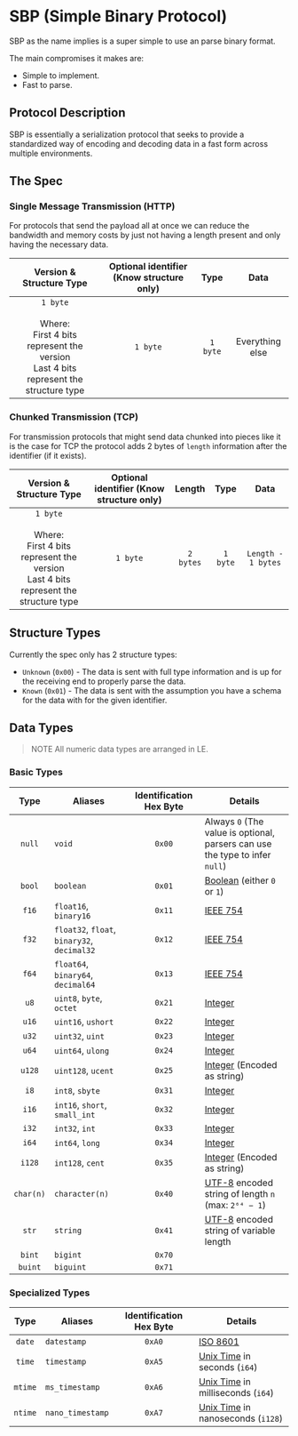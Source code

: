 # SBP (Simple Binary Protocol)

SBP as the name implies is a super simple to use an parse binary format.

The main compromises it makes are:
- Simple to implement.
- Fast to parse.

## Protocol Description

SBP is essentially a serialization protocol that seeks to provide a standardized way of encoding and decoding data in a fast form across multiple environments.

## The Spec

### Single Message Transmission (HTTP)

For protocols that send the payload all at once we can reduce the bandwidth and memory costs by just not having a length present and only having the necessary data.

|                                         Version & Structure Type                                         | Optional identifier (Know structure only) |   Type   |      Data       |
| :------------------------------------------------------------------------------------------------------: | :---------------------------------------: | :------: | :-------------: |
| `1 byte`<br><br>Where:<br>First 4 bits represent the version<br>Last 4 bits represent the structure type |                 `1 byte`                  | `1 byte` | Everything else |

### Chunked Transmission (TCP)

For transmission protocols that might send data chunked into pieces like it is the case for TCP the protocol adds 2 bytes of `length` information after the identifier (if it exists).

|                                         Version & Structure Type                                         | Optional identifier (Know structure only) |  Length   |   Type   |        Data        |
| :------------------------------------------------------------------------------------------------------: | :---------------------------------------: | :-------: | :------: | :----------------: |
| `1 byte`<br><br>Where:<br>First 4 bits represent the version<br>Last 4 bits represent the structure type |                 `1 byte`                  | `2 bytes` | `1 byte` | `Length - 1 bytes` |
 

## Structure Types

Currently the spec only has 2 structure types:

- `Unknown` (`0x00`) - The data is sent with full type information and is up for the receiving end to properly parse the data.
- `Known` (`0x01`) - The data is sent with the assumption you have a schema for the data with for the given identifier.


## Data Types

> NOTE
> All numeric data types are arranged in LE.

### Basic Types

|   Type    | Aliases                                     | Identification Hex Byte | Details                                                                                                            |
| :-------: | ------------------------------------------- | :---------------------: | ------------------------------------------------------------------------------------------------------------------ |
|  `null`   | `void`                                      |         `0x00`          | Always `0` (The value is optional, parsers can use the type to infer `null`)                                       |
|  `bool`   | `boolean`                                   |         `0x01`          | [Boolean](https://en.wikipedia.org/wiki/Boolean_data_type) (either `0` or `1`)                                     |
|   `f16`   | `float16`, `binary16`                       |         `0x11`          | [IEEE 754](https://en.wikipedia.org/wiki/IEEE_754)                                                                 |
|   `f32`   | `float32`, `float`, `binary32`, `decimal32` |         `0x12`          | [IEEE 754](https://en.wikipedia.org/wiki/IEEE_754)                                                                 |
|   `f64`   | `float64`, `binary64`, `decimal64`          |         `0x13`          | [IEEE 754](https://en.wikipedia.org/wiki/IEEE_754)                                                                 |
|   `u8`    | `uint8`, `byte`, `octet`                    |         `0x21`          | [Integer](https://en.wikipedia.org/wiki/Integer_(computer_science)#Common_integral_data_types)                     |
|   `u16`   | `uint16`, `ushort`                          |         `0x22`          | [Integer](https://en.wikipedia.org/wiki/Integer_(computer_science)#Common_integral_data_types)                     |
|   `u32`   | `uint32`, `uint`                            |         `0x23`          | [Integer](https://en.wikipedia.org/wiki/Integer_(computer_science)#Common_integral_data_types)                     |
|   `u64`   | `uint64`, `ulong`                           |         `0x24`          | [Integer](https://en.wikipedia.org/wiki/Integer_(computer_science)#Common_integral_data_types)                     |
|  `u128`   | `uint128`, `ucent`                          |         `0x25`          | [Integer](https://en.wikipedia.org/wiki/Integer_(computer_science)#Common_integral_data_types) (Encoded as string) |
|   `i8`    | `int8`, `sbyte`                             |         `0x31`          | [Integer](https://en.wikipedia.org/wiki/Integer_(computer_science)#Common_integral_data_types)                     |
|   `i16`   | `int16`, `short`, `small_int`               |         `0x32`          | [Integer](https://en.wikipedia.org/wiki/Integer_(computer_science)#Common_integral_data_types)                     |
|   `i32`   | `int32`, `int`                              |         `0x33`          | [Integer](https://en.wikipedia.org/wiki/Integer_(computer_science)#Common_integral_data_types)                     |
|   `i64`   | `int64`, `long`                             |         `0x34`          | [Integer](https://en.wikipedia.org/wiki/Integer_(computer_science)#Common_integral_data_types)                     |
|  `i128`   | `int128`, `cent`                            |         `0x35`          | [Integer](https://en.wikipedia.org/wiki/Integer_(computer_science)#Common_integral_data_types) (Encoded as string) |
| `char(n)` | `character(n)`                              |         `0x40`          | [UTF-8](https://en.wikipedia.org/wiki/UTF-8) encoded string of length `n` (max: `2⁶⁴ − 1`)                         |
|   `str`   | `string`                                    |         `0x41`          | [UTF-8](https://en.wikipedia.org/wiki/UTF-8) encoded string of variable length                                     |
|  `bint`   | `bigint`                                    |         `0x70`          |                                                                                                                    |
|  `buint`  | `biguint`                                   |         `0x71`          |                                                                                                                    |

### Specialized Types

|  Type   | Aliases          | Identification Hex Byte | Details                                                                      |
| :-----: | ---------------- | :---------------------: | ---------------------------------------------------------------------------- |
| `date`  | `datestamp`      |         `0xA0`          | [ISO 8601](https://en.wikipedia.org/wiki/ISO_8601)                           |
| `time`  | `timestamp`      |         `0xA5`          | [Unix Time](https://en.wikipedia.org/wiki/Unix_time) in seconds (`i64`)      |
| `mtime` | `ms_timestamp`   |         `0xA6`          | [Unix Time](https://en.wikipedia.org/wiki/Unix_time) in milliseconds (`i64`) |
| `ntime` | `nano_timestamp` |         `0xA7`          | [Unix Time](https://en.wikipedia.org/wiki/Unix_time) in nanoseconds (`i128`) |
